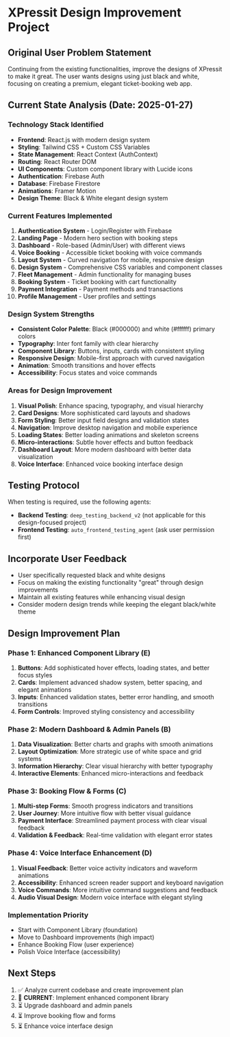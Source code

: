 # XPressit Design Improvement Project

## Original User Problem Statement
Continuing from the existing functionalities, improve the designs of XPressit to make it great. The user wants designs using just black and white, focusing on creating a premium, elegant ticket-booking web app.

## Current State Analysis (Date: 2025-01-27)

### Technology Stack Identified
- **Frontend**: React.js with modern design system
- **Styling**: Tailwind CSS + Custom CSS Variables  
- **State Management**: React Context (AuthContext)
- **Routing**: React Router DOM
- **UI Components**: Custom component library with Lucide icons
- **Authentication**: Firebase Auth
- **Database**: Firebase Firestore
- **Animations**: Framer Motion
- **Design Theme**: Black & White elegant design system

### Current Features Implemented
1. **Authentication System** - Login/Register with Firebase
2. **Landing Page** - Modern hero section with booking steps
3. **Dashboard** - Role-based (Admin/User) with different views
4. **Voice Booking** - Accessible ticket booking with voice commands
5. **Layout System** - Curved navigation for mobile, responsive design
6. **Design System** - Comprehensive CSS variables and component classes
7. **Fleet Management** - Admin functionality for managing buses
8. **Booking System** - Ticket booking with cart functionality
9. **Payment Integration** - Payment methods and transactions
10. **Profile Management** - User profiles and settings

### Design System Strengths
- **Consistent Color Palette**: Black (#000000) and white (#ffffff) primary colors
- **Typography**: Inter font family with clear hierarchy
- **Component Library**: Buttons, inputs, cards with consistent styling
- **Responsive Design**: Mobile-first approach with curved navigation
- **Animation**: Smooth transitions and hover effects
- **Accessibility**: Focus states and voice commands

### Areas for Design Improvement
1. **Visual Polish**: Enhance spacing, typography, and visual hierarchy
2. **Card Designs**: More sophisticated card layouts and shadows
3. **Form Styling**: Better input field designs and validation states
4. **Navigation**: Improve desktop navigation and mobile experience
5. **Loading States**: Better loading animations and skeleton screens
6. **Micro-interactions**: Subtle hover effects and button feedback
7. **Dashboard Layout**: More modern dashboard with better data visualization
8. **Voice Interface**: Enhanced voice booking interface design

## Testing Protocol
When testing is required, use the following agents:
- **Backend Testing**: `deep_testing_backend_v2` (not applicable for this design-focused project)
- **Frontend Testing**: `auto_frontend_testing_agent` (ask user permission first)

## Incorporate User Feedback
- User specifically requested black and white designs
- Focus on making the existing functionality "great" through design improvements
- Maintain all existing features while enhancing visual design
- Consider modern design trends while keeping the elegant black/white theme

## Design Improvement Plan

### **Phase 1: Enhanced Component Library (E)**
1. **Buttons**: Add sophisticated hover effects, loading states, and better focus styles
2. **Cards**: Implement advanced shadow system, better spacing, and elegant animations
3. **Inputs**: Enhanced validation states, better error handling, and smooth transitions
4. **Form Controls**: Improved styling consistency and accessibility

### **Phase 2: Modern Dashboard & Admin Panels (B)**
1. **Data Visualization**: Better charts and graphs with smooth animations
2. **Layout Optimization**: More strategic use of white space and grid systems
3. **Information Hierarchy**: Clear visual hierarchy with better typography
4. **Interactive Elements**: Enhanced micro-interactions and feedback

### **Phase 3: Booking Flow & Forms (C)**
1. **Multi-step Forms**: Smooth progress indicators and transitions
2. **User Journey**: More intuitive flow with better visual guidance
3. **Payment Interface**: Streamlined payment process with clear visual feedback
4. **Validation & Feedback**: Real-time validation with elegant error states

### **Phase 4: Voice Interface Enhancement (D)**
1. **Visual Feedback**: Better voice activity indicators and waveform animations
2. **Accessibility**: Enhanced screen reader support and keyboard navigation
3. **Voice Commands**: More intuitive command suggestions and feedback
4. **Audio Visual Design**: Modern voice interface with elegant styling

### **Implementation Priority**
- Start with Component Library (foundation)
- Move to Dashboard improvements (high impact)
- Enhance Booking Flow (user experience)
- Polish Voice Interface (accessibility)

## Next Steps
1. ✅ Analyze current codebase and create improvement plan
2. 🔄 **CURRENT**: Implement enhanced component library
3. ⏳ Upgrade dashboard and admin panels
4. ⏳ Improve booking flow and forms
5. ⏳ Enhance voice interface design